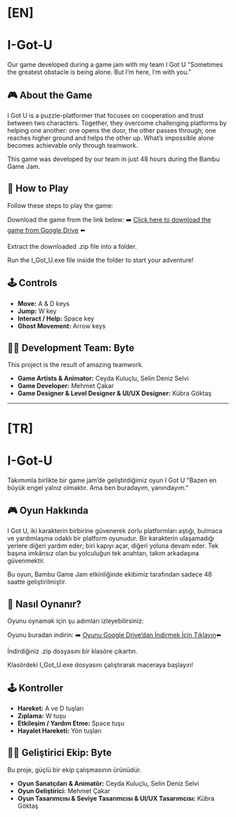 # [EN]
# I-Got-U

Our game developed during a game jam with my team
I Got U
"Sometimes the greatest obstacle is being alone. But I’m here, I’m with you."

## 🎮 About the Game
I Got U is a puzzle-platformer that focuses on cooperation and trust between two characters. Together, they overcome challenging platforms by helping one another: one opens the door, the other passes through; one reaches higher ground and helps the other up.
What’s impossible alone becomes achievable only through teamwork.

This game was developed by our team in just 48 hours during the Bambu Game Jam.

## 🚀 How to Play
Follow these steps to play the game:

Download the game from the link below:
➡️ [Click here to download the game from Google Drive](https://drive.google.com/drive/folders/1gTLawU3NPolnhTOjbrVa9silRgMiAUmj?usp=drive_link) ⬅️

Extract the downloaded .zip file into a folder.

Run the I_Got_U.exe file inside the folder to start your adventure!

## 🕹️ Controls

* **Move:** A & D keys
* **Jump:** W key
* **Interact / Help:** Space key
* **Ghost Movement:** Arrow keys

## 🧑‍💻 Development Team: Byte
This project is the result of amazing teamwork.

* **Game Artists & Animator:** Ceyda Kuluçlu, Selin Deniz Selvi
* **Game Developer:** Mehmet Çakar
* **Game Designer & Level Designer & UI/UX Designer:** Kübra Göktaş

---
# [TR]
# I-Got-U

Takımımla birlikte bir game jam’de geliştirdiğimiz oyun
I Got U
"Bazen en büyük engel yalnız olmaktır. Ama ben buradayım, yanındayım."

## 🎮 Oyun Hakkında
I Got U, iki karakterin birbirine güvenerek zorlu platformları aştığı, bulmaca ve yardımlaşma odaklı bir platform oyunudur.
Bir karakterin ulaşamadığı yerlere diğeri yardım eder; biri kapıyı açar, diğeri yoluna devam eder.
Tek başına imkânsız olan bu yolculuğun tek anahtarı, takım arkadaşına güvenmektir.

Bu oyun, Bambu Game Jam etkinliğinde ekibimiz tarafından sadece 48 saatte geliştirilmiştir.

## 🚀 Nasıl Oynanır?
Oyunu oynamak için şu adımları izleyebilirsiniz:

Oyunu buradan indirin:
➡️ [Oyunu Google Drive’dan İndirmek İçin Tıklayın](https://drive.google.com/drive/folders/1gTLawU3NPolnhTOjbrVa9silRgMiAUmj?usp=drive_link)⬅️

İndirdiğiniz .zip dosyasını bir klasöre çıkartın.

Klasördeki I_Got_U.exe dosyasını çalıştırarak maceraya başlayın!

## 🕹️ Kontroller

* **Hareket:** A ve D tuşları
* **Zıplama:** W tuşu
* **Etkileşim / Yardım Etme:** Space tuşu
* **Hayalet Hareketi:** Yön tuşları

## 🧑‍💻 Geliştirici Ekip: Byte
Bu proje, güçlü bir ekip çalışmasının ürünüdür.

* **Oyun Sanatçıları & Animatör:** Ceyda Kuluçlu, Selin Deniz Selvi
* **Oyun Geliştirici:** Mehmet Çakar
* **Oyun Tasarımcısı & Seviye Tasarımcısı & UI/UX Tasarımcısı:** Kübra Göktaş
